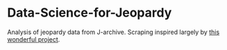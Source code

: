 # Data-Science-for-Jeopardy
Analysis of jeopardy data from J-archive. Scraping inspired largely by [this wonderful project](https://github.com/kiernann/whatr).
